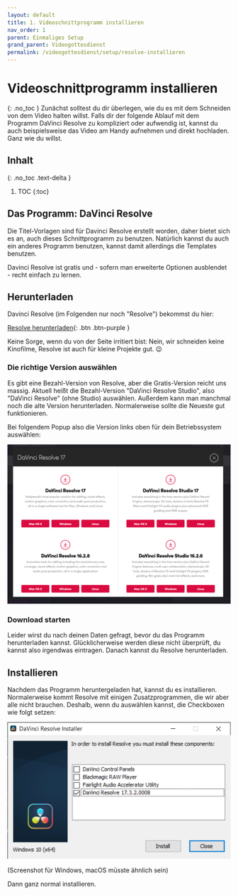 ```yaml
---
layout: default
title: 1. Videoschnittprogramm installieren
nav_order: 1
parent: Einmaliges Setup
grand_parent: Videogottesdienst
permalink: /videogottesdienst/setup/resolve-installieren
---
```


# Videoschnittprogramm installieren
{: .no_toc }
Zunächst solltest du dir überlegen, wie du es mit dem Schneiden von dem Video halten willst. Falls dir der folgende Ablauf mit dem Programm DaVinci Resolve zu kompliziert oder aufwendig ist, kannst du auch beispielsweise das Video am Handy aufnehmen und direkt hochladen. Ganz wie du willst.

## Inhalt
{: .no_toc .text-delta }

1. TOC
{:toc}

## Das Programm: DaVinci Resolve
Die Titel-Vorlagen sind für Davinci Resolve erstellt worden, daher bietet sich es an, auch dieses Schnittprogramm zu benutzen. Natürlich kannst du auch ein anderes Programm benutzen, kannst damit allerdings die Templates benutzen.

Davinci Resolve ist gratis und - sofern man erweiterte Optionen ausblendet - recht einfach zu lernen.

## Herunterladen
Davinci Resolve (im Folgenden nur noch "Resolve") bekommst du hier:

<a href="https://www.blackmagicdesign.com/products/davinciresolve/" target="_blank">Resolve herunterladen</a>{: .btn .btn-purple }

Keine Sorge, wenn du von der Seite irritiert bist: Nein, wir schneiden keine Kinofilme, Resolve ist auch für kleine Projekte gut. 😉

### Die richtige Version auswählen
Es gibt eine Bezahl-Version von Resolve, aber die Gratis-Version reicht uns massig. Aktuell heißt die Bezahl-Version "DaVinci Resolve Studio", also "DaVinci Resolve" (ohne Studio) auswählen. Außerdem kann man manchmal noch die alte Version herunterladen. Normalerweise sollte die Neueste gut funktionieren.

Bei folgendem Popup also die Version links oben für dein Betriebssystem auswählen:

![](assets/resolve_download_popup.png)

### Download starten
Leider wirst du nach deinen Daten gefragt, bevor du das Programm herunterladen kannst. Glücklicherweise werden diese nicht überprüft, du kannst also irgendwas eintragen. Danach kannst du Resolve herunterladen.

## Installieren
Nachdem das Programm heruntergeladen hat, kannst du es installieren. Normalerweise kommt Resolve mit einigen Zusatzprogrammen, die wir aber alle nicht brauchen. Deshalb, wenn du auswählen kannst, die Checkboxen wie folgt setzen:

![](assets/resolve_installer.PNG)

(Screenshot für Windows, macOS müsste ähnlich sein)

Dann ganz normal installieren.